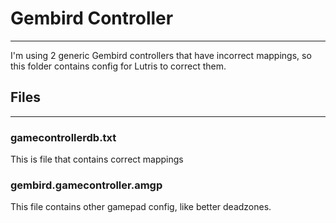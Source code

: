 # Gembird Controller
---

I'm using 2 generic Gembird controllers that have incorrect mappings, 
so this folder contains config for Lutris to correct them.

## Files
---

### gamecontrollerdb.txt

This is file that contains correct mappings

### gembird.gamecontroller.amgp
This file contains other gamepad config, like better deadzones.

